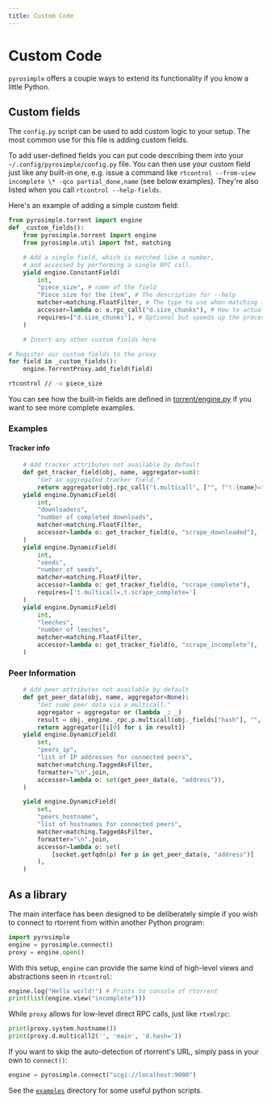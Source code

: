 ```yaml
---
title: Custom Code
---
```


# Custom Code

`pyrosimple` offers a couple ways to extend its functionality if you
know a little Python.

## Custom fields

The ``config.py`` script can be used to add custom logic to your
setup. The most common use for this file is adding custom fields.

To add user-defined fields you can put code describing them into your
``~/.config/pyrosimple/config.py`` file. You can then use your custom
field just like any built-in one, e.g. issue a command like
``rtcontrol --from-view incomplete \* -qco partial_done,name`` (see
below examples). They're also listed when you call ``rtcontrol
--help-fields``.

Here's an example of adding a simple custom field:

```python
from pyrosimple.torrent import engine
def _custom_fields():
    from pyrosimple.torrent import engine
    from pyrosimple.util import fmt, matching

    # Add a single field, which is matched like a number,
    # and accessed by performing a single RPC call.
    yield engine.ConstantField(
        int,
        "piece_size", # name of the field
        "Piece size for the item", # The description for --help
        matcher=matching.FloatFilter, # The type to use when matching the field
        accessor=lambda o: o.rpc_call("d.size_chunks"), # How to actually access the method
        requires=["d.size_chunks"], # Optional but speeds up the process
    )

    # Insert any other custom fields here

# Register our custom fields to the proxy
for field in _custom_fields():
    engine.TorrentProxy.add_field(field)
```
```bash
rtcontrol // -o piece_size
```

You can see how the built-in fields are defined in
[torrent/engine.py](https://github.com/kannibalox/pyrosimple/blob/main/src/pyrosimple/torrent/engine.py)
if you want to see more complete examples.

### Examples

#### Tracker info

```python
    # Add tracker attributes not available by default
    def get_tracker_field(obj, name, aggregator=sum):
        "Get an aggregated tracker field."
        return aggregator(obj.rpc_call("t.multicall", ["", f"t.{name}="])[0])
    yield engine.DynamicField(
        int,
        "downloaders",
        "number of completed downloads",
        matcher=matching.FloatFilter,
        accessor=lambda o: get_tracker_field(o, "scrape_downloaded"),
    )
    yield engine.DynamicField(
        int,
        "seeds",
        "number of seeds",
        matcher=matching.FloatFilter,
        accessor=lambda o: get_tracker_field(o, "scrape_complete"),
        requires=['t.multicall=,t.scrape_complete=']
    )
    yield engine.DynamicField(
        int,
        "leeches",
        "number of leeches",
        matcher=matching.FloatFilter,
        accessor=lambda o: get_tracker_field(o, "scrape_incomplete"),
    )
```

### Peer Information

```python
    # Add peer attributes not available by default
    def get_peer_data(obj, name, aggregator=None):
        "Get some peer data via a multicall."
        aggregator = aggregator or (lambda _: _)
        result = obj._engine._rpc.p.multicall(obj._fields["hash"], "", "p.%s=" % name)
        return aggregator([i[0] for i in result])
    yield engine.DynamicField(
        set,
        "peers_ip",
        "list of IP addresses for connected peers",
        matcher=matching.TaggedAsFilter,
        formatter="\n".join,
        accessor=lambda o: set(get_peer_data(o, "address")),
    )

    yield engine.DynamicField(
        set,
        "peers_hostname",
        "list of hostnames for connected peers",
        matcher=matching.TaggedAsFilter,
        formatter="\n".join,
        accessor=lambda o: set(
            [socket.getfqdn(p) for p in get_peer_data(o, "address")]
        ),
    )
```

## As a library

The main interface has been designed to be deliberately simple if you
wish to connect to rtorrent from within another Python program:

```python
import pyrosimple
engine = pyrosimple.connect()
proxy = engine.open()
```

With this setup, `engine` can provide the same kind of high-level
views and abstractions seen in `rtcontrol`:

```python
engine.log("Hello world!") # Prints to console of rtorrent
print(list(engine.view("incomplete")))
```

While `proxy` allows for low-level direct RPC calls, just like
`rtxmlrpc`:

```python
print(proxy.system.hostname())
print(proxy.d.multicall2('', 'main', 'd.hash='))
```

If you want to skip the auto-detection of rtorrent's URL, simply pass
in your own to `connect()`:

```python
engine = pyrosimple.connect("scgi://localhost:9000")
```

See the
[`examples`](https://github.com/kannibalox/pyrosimple/tree/main/docs/examples)
directory for some useful python scripts.
